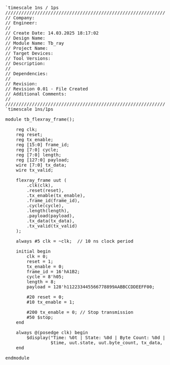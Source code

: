 <pre>
`timescale 1ns / 1ps
//////////////////////////////////////////////////////////////////////////////////
// Company: 
// Engineer: 
// 
// Create Date: 14.03.2025 18:17:02
// Design Name: 
// Module Name: Tb_ray
// Project Name: 
// Target Devices: 
// Tool Versions: 
// Description: 
// 
// Dependencies: 
// 
// Revision:
// Revision 0.01 - File Created
// Additional Comments:
// 
//////////////////////////////////////////////////////////////////////////////////
`timescale 1ns/1ps

module tb_flexray_frame();

    reg clk;
    reg reset;
    reg tx_enable;
    reg [15:0] frame_id;
    reg [7:0] cycle;
    reg [7:0] length;
    reg [127:0] payload;
    wire [7:0] tx_data;
    wire tx_valid;

    flexray_frame uut (
        .clk(clk),
        .reset(reset),
        .tx_enable(tx_enable),
        .frame_id(frame_id),
        .cycle(cycle),
        .length(length),
        .payload(payload),
        .tx_data(tx_data),
        .tx_valid(tx_valid)
    );

    always #5 clk = ~clk;  // 10 ns clock period

    initial begin
        clk = 0;
        reset = 1;
        tx_enable = 0;
        frame_id = 16'hA1B2;
        cycle = 8'h05;
        length = 8;
        payload = 128'h112233445566778899AABBCCDDEEFF00;
        
        #20 reset = 0;
        #10 tx_enable = 1;
        
        #200 tx_enable = 0; // Stop transmission
        #50 $stop;
    end

    always @(posedge clk) begin
        $display("Time: %0t | State: %0d | Byte Count: %0d | tx_data: %h | tx_valid: %b",
                 $time, uut.state, uut.byte_count, tx_data, tx_valid);
    end

endmodule




</pre>
